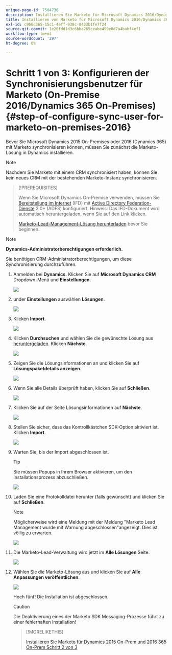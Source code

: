 ```yaml
---
unique-page-id: 7504736
description: Installieren Sie Marketo für Microsoft Dynamics 2016/Dynamics 365 On-Premises 1 von 3 - Marketo Docs - Produktdokumentation
title: Installieren von Marketo für Microsoft Dynamics 2016/Dynamics 365 On-Premises Schritt 1 von 3
exl-id: c9b6d365-15c1-4eff-938c-8433b1fe7f24
source-git-commit: 1e20fdd1d3c6bba265ceabe499e0d7a4babf4ef1
workflow-type: tm+mt
source-wordcount: '297'
ht-degree: 0%

---
```


# Schritt 1 von 3: Konfigurieren der Synchronisierungsbenutzer für Marketo (On-Premise 2016/Dynamics 365 On-Premises) {#step-of-configure-sync-user-for-marketo-on-premises-2016}

Bevor Sie Microsoft Dynamics 2015 On-Premises oder 2016 (Dynamics 365) mit Marketo synchronisieren können, müssen Sie zunächst die Marketo-Lösung in Dynamics installieren.

>[!NOTE]
>
>Nachdem Sie Marketo mit einem CRM synchronisiert haben, können Sie kein neues CRM mit der bestehenden Marketo-Instanz synchronisieren.

>[!PREREQUISITES]
>
>Wenn Sie Microsoft Dynamics On-Premise verwenden, müssen Sie [Bereitstellung im Internet](https://www.microsoft.com/en-us/download/confirmation.aspx?id=41701) (IFD) mit [Active Directory Federation-Dienste](https://msdn.microsoft.com/en-us/library/bb897402.aspx) 2.0+ (ADFS) konfiguriert. Hinweis: Das IFD-Dokument wird automatisch heruntergeladen, wenn Sie auf den Link klicken.
>
>[Marketo-Lead-Management-Lösung herunterladen](/help/marketo/product-docs/crm-sync/microsoft-dynamics-sync/sync-setup/download-the-marketo-lead-management-solution.md) bevor Sie beginnen.

>[!NOTE]
>
>**Dynamics-Administratorberechtigungen erforderlich.**
>
>Sie benötigen CRM-Administratorberechtigungen, um diese Synchronisierung durchzuführen.

1. Anmelden bei **Dynamics.** Klicken Sie auf **Microsoft Dynamics CRM** Dropdown-Menü und **Einstellungen**.

   ![](assets/image2015-3-19-8-33-29.png)

1. under **Einstellungen** auswählen **Lösungen**.

   ![](assets/image2015-3-19-8-33-3.png)

1. Klicken **Import**.

   ![](assets/image2015-3-19-8-34-8.png)

1. Klicken **Durchsuchen** und wählen Sie die gewünschte Lösung aus [heruntergeladen](/help/marketo/product-docs/crm-sync/microsoft-dynamics-sync/sync-setup/download-the-marketo-lead-management-solution.md). Klicken **Nächste**.

   ![](assets/image2015-3-19-9-20-56.png)

1. Zeigen Sie die Lösungsinformationen an und klicken Sie auf **Lösungspaketdetails anzeigen**.

   ![](assets/image2015-11-18-11-12-8.png)

1. Wenn Sie alle Details überprüft haben, klicken Sie auf **Schließen**.

   ![](assets/step6.png)

1. Klicken Sie auf der Seite Lösungsinformationen auf **Nächste**.

   ![](assets/image2015-3-19-9-21-50.png)

1. Stellen Sie sicher, dass das Kontrollkästchen SDK-Option aktiviert ist. Klicken **Import**.

   ![](assets/image2015-3-19-9-19-12.png)

1. Warten Sie, bis der Import abgeschlossen ist.

   >[!TIP]
   >
   >Sie müssen Popups in Ihrem Browser aktivieren, um den Installationsprozess abzuschließen.

   ![](assets/image2015-3-11-11-34-9.png)

1. Laden Sie eine Protokolldatei herunter (falls gewünscht) und klicken Sie auf **Schließen**.

   >[!NOTE]
   >
   >Möglicherweise wird eine Meldung mit der Meldung &quot;Marketo Lead Management wurde mit Warnung abgeschlossen&quot;angezeigt. Dies ist völlig zu erwarten.

   ![](assets/image2015-3-13-9-54-39.png)

1. Die Marketo-Lead-Verwaltung wird jetzt im **Alle Lösungen** Seite.

   ![](assets/image2015-3-19-8-40-38.png)

1. Wählen Sie die Marketo-Lösung aus und klicken Sie auf **Alle Anpassungen veröffentlichen**.

   ![](assets/image2015-3-19-8-41-21.png)

   Hoch fünf! Die Installation ist abgeschlossen.

   >[!CAUTION]
   >
   >Die Deaktivierung eines der Marketo SDK Messaging-Prozesse führt zu einer fehlerhaften Installation!

   >[!MORELIKETHIS]
   >
   >[Installieren Sie Marketo für Dynamics 2015 On-Prem und 2016 365 On-Prem Schritt 2 von 3](/help/marketo/product-docs/crm-sync/microsoft-dynamics-sync/sync-setup/microsoft-dynamics-2015-on-premises/step-2-of-3-set-up.md)
